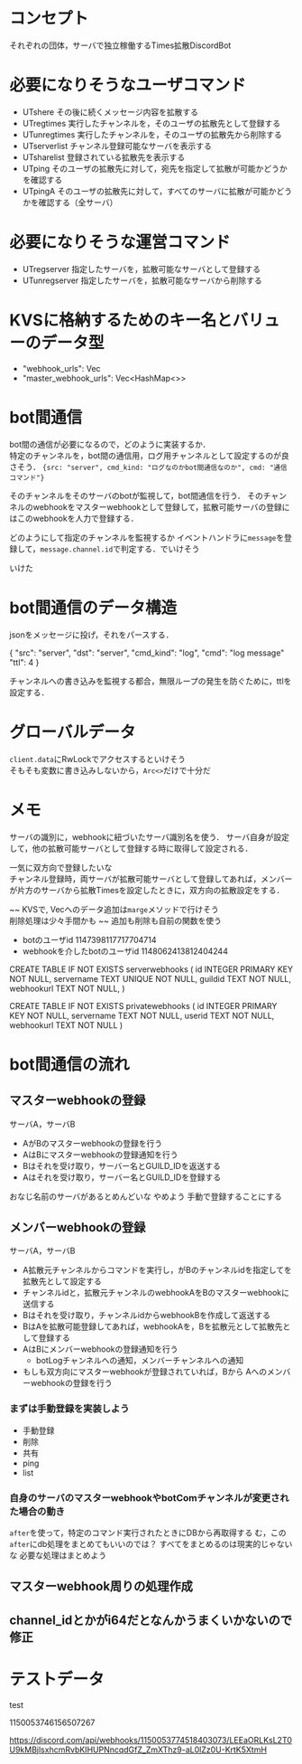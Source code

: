 # コンセプト
それぞれの団体，サーバで独立稼働するTimes拡散DiscordBot

# 必要になりそうなユーザコマンド
- UTshere その後に続くメッセージ内容を拡散する
- UTregtimes 実行したチャンネルを，そのユーザの拡散先として登録する
- UTunregtimes 実行したチャンネルを，そのユーザの拡散先から削除する
- UTserverlist チャンネル登録可能なサーバを表示する
- UTsharelist 登録されている拡散先を表示する
- UTping そのユーザの拡散先に対して，宛先を指定して拡散が可能かどうかを確認する
- UTpingA そのユーザの拡散先に対して，すべてのサーバに拡散が可能かどうかを確認する（全サーバ）

# 必要になりそうな運営コマンド
- UTregserver 指定したサーバを，拡散可能なサーバとして登録する
- UTunregserver 指定したサーバを，拡散可能なサーバから削除する

# KVSに格納するためのキー名とバリューのデータ型
- "webhook_urls": Vec<String>
- "master_webhook_urls": Vec<HashMap<>>

# bot間通信
bot間の通信が必要になるので，どのように実装するか．  
特定のチャンネルを，bot間の通信用，ログ用チャンネルとして設定するのが良さそう．
`{src: "server", cmd_kind: "ログなのかbot間通信なのか", cmd: "通信コマンド"}`

そのチャンネルをそのサーバのbotが監視して，bot間通信を行う．
そのチャンネルのwebhookをマスターwebhookとして登録して，拡散可能サーバの登録にはこのwebhookを人力で登録する．


どのようにして指定のチャンネルを監視するか
イベントハンドラに`message`を登録して，`message.channel.id`で判定する．でいけそう

いけた

# bot間通信のデータ構造
jsonをメッセージに投げ，それをパースする．  

{
    "src": "server",
    "dst": "server",
    "cmd_kind": "log",
    "cmd": "log message"
    "ttl": 4
}

チャンネルへの書き込みを監視する都合，無限ループの発生を防ぐために，ttlを設定する．
# グローバルデータ
`client.data`にRwLockでアクセスするといけそう  
そもそも変数に書き込みしないから，`Arc<>`だけで十分だ


# メモ
サーバの識別に，webhookに紐づいたサーバ識別名を使う．
サーバ自身が設定して，他の拡散可能サーバとして登録する時に取得して設定される．

一気に双方向で登録したいな  
チャンネル登録時，両サーバが拡散可能サーバとして登録してあれば，メンバーが片方のサーバから拡散Timesを設定したときに，双方向の拡散設定をする．

~~ KVSで, Vecへのデータ追加は`marge`メソッドで行けそう  
削除処理は少々手間かも ~~
追加も削除も自前の関数を使う


- botのユーザid 1147398117717704714
- webhookを介したbotのユーザid 1148062413812404244


CREATE TABLE IF NOT EXISTS serverwebhooks
(
    id      INTEGER PRIMARY KEY NOT NULL,
    servername    TEXT    UNIQUE      NOT NULL,
    guildid    TEXT          NOT NULL,
    webhookurl     TEXT                NOT NULL,
)


CREATE TABLE IF NOT EXISTS privatewebhooks
(
    id      INTEGER PRIMARY KEY NOT NULL,
    servername    TEXT          NOT NULL,
    userid    TEXT          NOT NULL,
    webhookurl     TEXT                NOT NULL
)

# bot間通信の流れ
## マスターwebhookの登録
サーバA，サーバB
- AがBのマスターwebhookの登録を行う
- AはBにマスターwebhookの登録通知を行う
- Bはそれを受け取り，サーバー名とGUILD_IDを返送する
- Aはそれを受け取り，サーバー名とGUILD_IDを登録する

おなじ名前のサーバがあるとめんどいな
やめよう 手動で登録することにする

## メンバーwebhookの登録
サーバA，サーバB
- A拡散元チャンネルからコマンドを実行し，がBのチャンネルidを指定してを拡散先として設定する
- チャンネルidと，拡散元チャンネルのwebhookAをBのマスターwebhookに送信する
- Bはそれを受け取り，チャンネルidからwebhookBを作成して返送する
- BはAを拡散可能登録してあれば，webhookAを，Bを拡散元として拡散先として登録する
- AはBにメンバーwebhookの登録通知を行う
    - botLogチャンネルへの通知，メンバーチャンネルへの通知
- もしも双方向にマスターwebhookが登録されていれば，Bから
Aへのメンバーwebhookの登録を行う

### まずは手動登録を実装しよう
- 手動登録
- 削除
- 共有
- ping
- list




### 自身のサーバのマスターwebhookやbotComチャンネルが変更された場合の動き
`after`を使って，特定のコマンド実行されたときにDBから再取得する
む，この`after`にdb処理をまとめてもいいのでは？
すべてをまとめるのは現実的じゃないな
必要な処理はまとめよう

## マスターwebhook周りの処理作成
## channel_idとかがi64だとなんかうまくいかないので修正


# テストデータ
test

1150053746156507267

https://discord.com/api/webhooks/1150053774518403073/LEEaORLKsL2T0U9kMBjlsxhcmRvbKIHUPNncqdGfZ_ZmXThz9-aL0lZz0U-KrtK5XtmH
